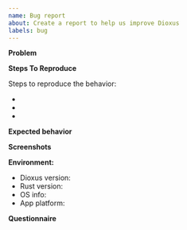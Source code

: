 ```yaml
---
name: Bug report
about: Create a report to help us improve Dioxus
labels: bug
---
```


**Problem**

<!-- A clear and concise description of what the bug is. -->

**Steps To Reproduce**

Steps to reproduce the behavior:

- 
- 
- 

**Expected behavior**

<!-- A clear and concise description of what you expected to happen. -->

**Screenshots**

<!-- If applicable, add screenshots to help explain your problem. -->

**Environment:**

- Dioxus version:  <!-- e.g., v0.17, main -->
- Rust version:    <!-- e.g., 1.123.0, nightly -->
- OS info:         <!-- e.g., macOS, NixOS 25.05 -->
- App platform:    <!-- e.g., web, desktop -->

**Questionnaire**

<!-- If you feel up to the challenge, please uncomment applicable lines below: -->

<!-- I'm interested in fixing this myself but don't know where to start. -->
<!-- I would like to fix and I have a solution. -->
<!-- I don't have time to fix this right now, but maybe later. -->
